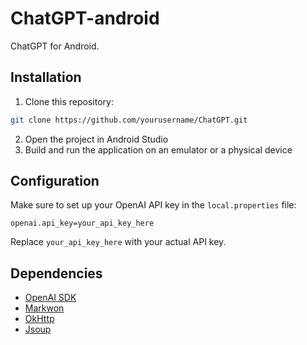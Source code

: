 # ChatGPT-android

ChatGPT for Android.

## Installation

1. Clone this repository:

```bash
git clone https://github.com/yourusername/ChatGPT.git
```

2. Open the project in Android Studio
3. Build and run the application on an emulator or a physical device

## Configuration

Make sure to set up your OpenAI API key in the `local.properties` file:

```
openai.api_key=your_api_key_here
```

Replace `your_api_key_here` with your actual API key.

## Dependencies

- [OpenAI SDK](https://github.com/openai/openai)
- [Markwon](https://github.com/noties/Markwon)
- [OkHttp](https://github.com/square/okhttp)
- [Jsoup](https://github.com/jhy/jsoup)
